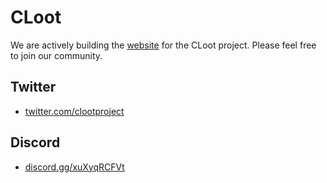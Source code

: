 # CLoot

We are actively building the [website](https://www.cloot.org/) for the CLoot project. Please feel free to join our community.

## Twitter

- [twitter.com/clootproject](https://twitter.com/clootproject)

## Discord

- [discord.gg/xuXyqRCFVt](https://discord.gg/xuXyqRCFVt)
